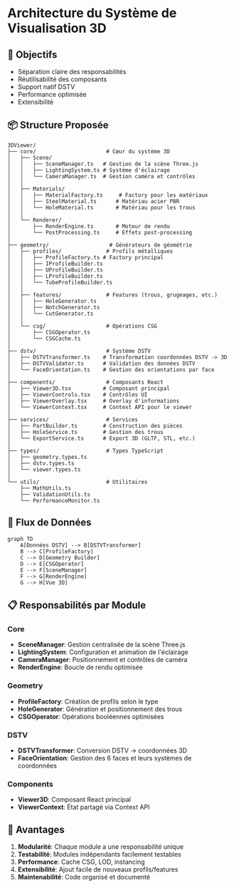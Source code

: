 # Architecture du Système de Visualisation 3D

## 🎯 Objectifs
- Séparation claire des responsabilités
- Réutilisabilité des composants
- Support natif DSTV
- Performance optimisée
- Extensibilité

## 📦 Structure Proposée

```
3DViewer/
├── core/                      # Cœur du système 3D
│   ├── Scene/
│   │   ├── SceneManager.ts   # Gestion de la scène Three.js
│   │   ├── LightingSystem.ts # Système d'éclairage
│   │   └── CameraManager.ts  # Gestion caméra et contrôles
│   │
│   ├── Materials/
│   │   ├── MaterialFactory.ts     # Factory pour les matériaux
│   │   ├── SteelMaterial.ts      # Matériau acier PBR
│   │   └── HoleMaterial.ts       # Matériau pour les trous
│   │
│   └── Renderer/
│       ├── RenderEngine.ts       # Moteur de rendu
│       └── PostProcessing.ts     # Effets post-processing
│
├── geometry/                   # Générateurs de géométrie
│   ├── profiles/              # Profils métalliques
│   │   ├── ProfileFactory.ts # Factory principal
│   │   ├── IProfileBuilder.ts
│   │   ├── UProfileBuilder.ts
│   │   ├── LProfileBuilder.ts
│   │   └── TubeProfileBuilder.ts
│   │
│   ├── features/              # Features (trous, grugeages, etc.)
│   │   ├── HoleGenerator.ts
│   │   ├── NotchGenerator.ts
│   │   └── CutGenerator.ts
│   │
│   └── csg/                   # Opérations CSG
│       ├── CSGOperator.ts
│       └── CSGCache.ts
│
├── dstv/                      # Système DSTV
│   ├── DSTVTransformer.ts    # Transformation coordonnées DSTV -> 3D
│   ├── DSTVValidator.ts      # Validation des données DSTV
│   └── FaceOrientation.ts    # Gestion des orientations par face
│
├── components/                # Composants React
│   ├── Viewer3D.tsx          # Composant principal
│   ├── ViewerControls.tsx    # Contrôles UI
│   ├── ViewerOverlay.tsx     # Overlay d'informations
│   └── ViewerContext.tsx     # Context API pour le viewer
│
├── services/                  # Services
│   ├── PartBuilder.ts        # Construction des pièces
│   ├── HoleService.ts        # Gestion des trous
│   └── ExportService.ts      # Export 3D (GLTF, STL, etc.)
│
├── types/                     # Types TypeScript
│   ├── geometry.types.ts
│   ├── dstv.types.ts
│   └── viewer.types.ts
│
└── utils/                     # Utilitaires
    ├── MathUtils.ts
    ├── ValidationUtils.ts
    └── PerformanceMonitor.ts
```

## 🔄 Flux de Données

```mermaid
graph TD
    A[Données DSTV] --> B[DSTVTransformer]
    B --> C[ProfileFactory]
    C --> D[Geometry Builder]
    D --> E[CSGOperator]
    E --> F[SceneManager]
    F --> G[RenderEngine]
    G --> H[Vue 3D]
```

## 📋 Responsabilités par Module

### Core
- **SceneManager**: Gestion centralisée de la scène Three.js
- **LightingSystem**: Configuration et animation de l'éclairage
- **CameraManager**: Positionnement et contrôles de caméra
- **RenderEngine**: Boucle de rendu optimisée

### Geometry
- **ProfileFactory**: Création de profils selon le type
- **HoleGenerator**: Génération et positionnement des trous
- **CSGOperator**: Opérations booléennes optimisées

### DSTV
- **DSTVTransformer**: Conversion DSTV → coordonnées 3D
- **FaceOrientation**: Gestion des 6 faces et leurs systèmes de coordonnées

### Components
- **Viewer3D**: Composant React principal
- **ViewerContext**: État partagé via Context API

## 🚀 Avantages
1. **Modularité**: Chaque module a une responsabilité unique
2. **Testabilité**: Modules indépendants facilement testables
3. **Performance**: Cache CSG, LOD, instancing
4. **Extensibilité**: Ajout facile de nouveaux profils/features
5. **Maintenabilité**: Code organisé et documenté